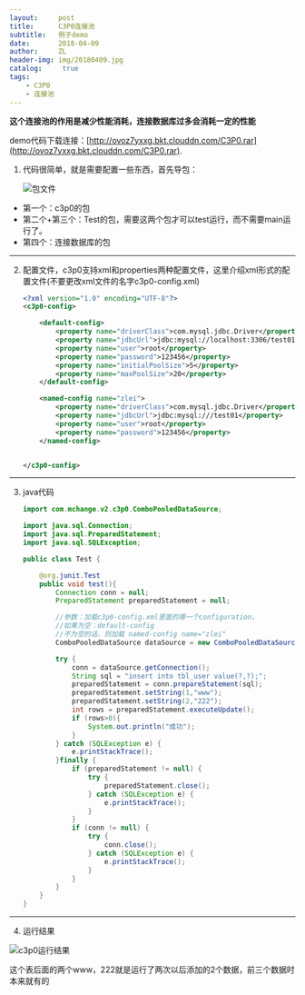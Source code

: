 ```yaml
---
layout:     post
title:      C3P0连接池
subtitle:   例子demo
date:       2018-04-09
author:     ZL
header-img: img/20180409.jpg
catalog: 	 true
tags:
    - C3P0
    - 连接池
---
```


**这个连接池的作用是减少性能消耗，连接数据库过多会消耗一定的性能**

demo代码下载连接：[http://ovoz7yxxg.bkt.clouddn.com/C3P0.rar](http://ovoz7yxxg.bkt.clouddn.com/C3P0.rar).


1. 代码很简单，就是需要配置一些东西，首先导包：

    ![包文件](http://ovoxjpcrm.bkt.clouddn.com/ddb10490b5da46473f806d83c27b0062.png)

- 第一个：c3p0的包  
- 第二个+第三个：Test的包，需要这两个包才可以test运行，而不需要main运行了。  
- 第四个：连接数据库的包  

---

2. 配置文件，c3p0支持xml和properties两种配置文件，这里介绍xml形式的配置文件(不要更改xml文件的名字c3p0-config.xml)  

    ```xml
    <?xml version="1.0" encoding="UTF-8"?>
    <c3p0-config>

    	<default-config>
    		<property name="driverClass">com.mysql.jdbc.Driver</property>
    		<property name="jdbcUrl">jdbc:mysql://localhost:3306/test01</property>
    		<property name="user">root</property>
    		<property name="password">123456</property>
    		<property name="initialPoolSize">5</property>
    		<property name="maxPoolSize">20</property>
    	</default-config>

    	<named-config name="zlei">
    		<property name="driverClass">com.mysql.jdbc.Driver</property>
    		<property name="jdbcUrl">jdbc:mysql:///test01</property>
    		<property name="user">root</property>
    		<property name="password">123456</property>
    	</named-config>


    </c3p0-config>
    ```

---

3. java代码  

    ```java
    import com.mchange.v2.c3p0.ComboPooledDataSource;

    import java.sql.Connection;
    import java.sql.PreparedStatement;
    import java.sql.SQLException;

    public class Test {

        @org.junit.Test
        public void test(){
            Connection conn = null;
            PreparedStatement preparedStatement = null;

            //参数：加载c3p0-config.xml里面的哪一个configuration，
            //如果为空：default-config
            //不为空的话，则加载 named-config name="zlei"
            ComboPooledDataSource dataSource = new ComboPooledDataSource("zlei");

            try {
                conn = dataSource.getConnection();
                String sql = "insert into tbl_user value(?,?);";
                preparedStatement = conn.prepareStatement(sql);
                preparedStatement.setString(1,"www");
                preparedStatement.setString(2,"222");
                int rows = preparedStatement.executeUpdate();
                if (rows>0){
                    System.out.println("成功");
                }
            } catch (SQLException e) {
                e.printStackTrace();
            }finally {
                if (preparedStatement != null) {
                    try {
                        preparedStatement.close();
                    } catch (SQLException e) {
                        e.printStackTrace();
                    }
                }
                if (conn != null) {
                    try {
                        conn.close();
                    } catch (SQLException e) {
                        e.printStackTrace();
                    }
                }
            }
        }
    }
    ```

---

4. 运行结果  

![c3p0运行结果](http://ovoxjpcrm.bkt.clouddn.com/fc572ea0a9603d6ebcc7ecb9329ba9f7.png)

这个表后面的两个www，222就是运行了两次以后添加的2个数据，前三个数据时本来就有的
